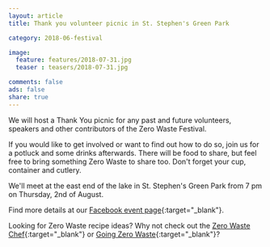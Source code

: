 ```yaml
---
layout: article
title: Thank you volunteer picnic in St. Stephen's Green Park

category: 2018-06-festival

image:
  feature: features/2018-07-31.jpg
  teaser : teasers/2018-07-31.jpg

comments: false
ads: false
share: true
---
```


We will host a Thank You picnic for any past and future volunteers, speakers and other contributors of the Zero Waste Festival. 

If you would like to get involved or want to find out how to do so, join us for a potluck and some drinks afterwards. There will be food to share, but feel free to bring something Zero Waste to share too. Don't forget your cup, container and cutlery. 

We'll meet at the east end of the lake in St. Stephen's Green Park from 7 pm on Thursday, 2nd of August.

Find more details at our [Facebook event page](https://www.facebook.com/events/984866701672849/){:target="_blank"}.

Looking for Zero Waste recipe ideas? Why not check out the [Zero Waste Chef](https://zerowastechef.com/recipe-index/){:target="_blank"} or [Going Zero Waste](https://www.goingzerowaste.com/recipes-1/){:target="_blank"}?